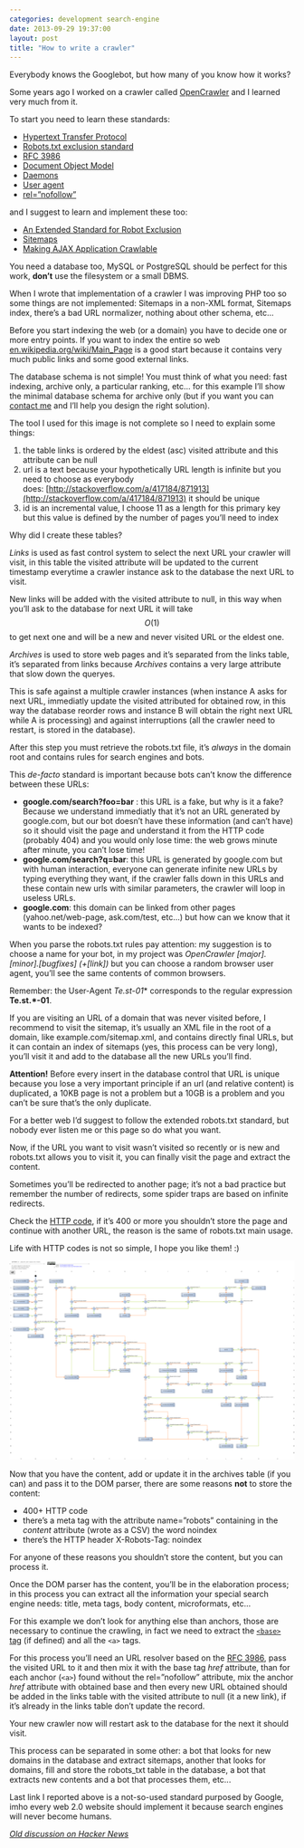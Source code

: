 ```yaml
---
categories: development search-engine
date: 2013-09-29 19:37:00
layout: post
title: "How to write a crawler"
---
```


Everybody knows the Googlebot, but how many of you know how it works?

Some years ago I worked on a crawler called [OpenCrawler](https://github.com/EmanueleMinotto/OpenCrawler) and I learned very much from it.

To start you need to learn these standards:

* [Hypertext Transfer Protocol](https://en.wikipedia.org/wiki/Hypertext_Transfer_Protocol)
* [Robots.txt exclusion standard](https://en.wikipedia.org/wiki/Robots_exclusion_standard)
* [RFC 3986](http://tools.ietf.org/html/rfc3986)
* [Document Object Model](https://en.wikipedia.org/wiki/Document_Object_Model)
* [Daemons](https://en.wikipedia.org/wiki/Daemon_(computing))
* [User agent](https://en.wikipedia.org/wiki/User_agent)
* [rel=”nofollow”](https://en.wikipedia.org/wiki/Nofollow)

and I suggest to learn and implement these too:

* [An Extended Standard for Robot Exclusion](http://www.conman.org/people/spc/robots2.html)
* [Sitemaps](http://www.sitemaps.org/protocol.html)
* [Making AJAX Application Crawlable](https://developers.google.com/webmasters/ajax-crawling/docs/learn-more)

You need a database too, MySQL or PostgreSQL should be perfect for this work, **don’t** use the filesystem or a small DBMS.

When I wrote that implementation of a crawler I was improving PHP too so some things are not implemented: Sitemaps in a non-XML format, Sitemaps index, there’s a bad URL normalizer, nothing about other schema, etc…

Before you start indexing the web (or a domain) you have to decide one or more entry points. If you want to index the entire so web [en.wikipedia.org/wiki/Main_Page](https://en.wikipedia.org/wiki/Main_Page) is a good start because it contains very much public links and some good external links.

The database schema is not simple! You must think of what you need: fast indexing, archive only, a particular ranking, etc… for this example I’ll show the minimal database schema for archive only (but if you want you can [contact me](mailto:minottoemanuele@gmail.com) and I’ll help you design the right solution).

The tool I used for this image is not complete so I need to explain some things:

1.  the table links is ordered by the eldest (asc) visited attribute and this attribute can be null
2.  url is a text because your hypothetically URL length is infinite but you need to choose as everybody does: [http://stackoverflow.com/a/417184/871913](http://stackoverflow.com/a/417184/871913) it should be unique
3.  id is an incremental value, I choose 11 as a length for this primary key but this value is defined by the number of pages you’ll need to index

Why did I create these tables?

_Links_ is used as fast control system to select the next URL your crawler will visit, in this table the visited attribute will be updated to the current timestamp everytime a crawler instance ask to the database the next URL to visit.

New links will be added with the visited attribute to null, in this way when you’ll ask to the database for next URL it will take $$O(1)$$ to get next one and will be a new and never visited URL or the eldest one.

_Archives_ is used to store web pages and it’s separated from the links table, it’s separated from links because _Archives_ contains a very large attribute that slow down the queryes.

This is safe against a multiple crawler instances (when instance A asks for next URL, immediatly update the visited attributed for obtained row, in this way the database reorder rows and instance B will obtain the right next URL while A is processing) and against interruptions (all the crawler need to restart, is stored in the database).

After this step you must retrieve the robots.txt file, it’s *always* in the domain root and contains rules for search engines and bots.


This _de-facto_ standard is important because bots can’t know the difference between these URLs:

*   **google.com/search?foo=bar** : this URL is a fake, but why is it a fake? Because we understand immediatly that it’s not an URL generated by google.com, but our bot doesn’t have these information (and can’t have) so it should visit the page and understand it from the HTTP code (probably 404) and you would only lose time: the web grows minute after minute, you can’t lose time!
*   **google.com/search?q=bar**: this URL is generated by google.com but with human interaction, everyone can generate infinite new URLs by typing everything they want, if the crawler falls down in this URLs and these contain new urls with similar parameters, the crawler will loop in useless URLs.
*   **google.com**: this domain can be linked from other pages (yahoo.net/web-page, ask.com/test, etc…) but how can we know that it wants to be indexed?

When you parse the robots.txt rules pay attention: my suggestion is to choose a name for your bot, in my project was _OpenCrawler [major].[minor].[bugfixes] (+[link])_ but you can choose a random browser user agent, you’ll see the same contents of common browsers.

Remember: the User-Agent **Te.st*-01** corresponds to the regular expression **Te.st.*-01**.

If you are visiting an URL of a domain that was never visited before, I recommend to visit the sitemap, it’s usually an XML file in the root of a domain, like example.com/sitemap.xml, and contains directly final URLs, but it can contain an index of sitemaps (yes, this process can be very long), you’ll visit it and add to the database all the new URLs you’ll find.

**Attention!** Before every insert in the database control that URL is unique because you lose a very important principle if an url (and relative content) is duplicated, a 10KB page is not a problem but a 10GB is a problem and you can’t be sure that’s the only duplicate.

For a better web I’d suggest to follow the extended robots.txt standard, but nobody ever listen me or this page so do what you want.

Now, if the URL you want to visit wasn’t visited so recently or is new and robots.txt allows you to visit it, you can finally visit the page and extract the content.

Sometimes you’ll be redirected to another page; it’s not a bad practice but remember the number of redirects, some spider traps are based on infinite redirects.

Check the [HTTP code](https://en.wikipedia.org/wiki/List_of_HTTP_status_codes), if it’s 400 or more you shouldn’t store the page and continue with another URL, the reason is the same of robots.txt main usage.

Life with HTTP codes is not so simple, I hope you like them! :)

[![HTTP Headers](/assets/2013-09-29-how-to-write-a-crawler/http-headers-status1.png)](/assets/2013-09-29-how-to-write-a-crawler/http-headers-status1.png)

Now that you have the content, add or update it in the archives table (if you can) and pass it to the DOM parser, there are some reasons **not** to store the content:

*   400+ HTTP code
*   there’s a meta tag with the attribute name=”robots” containing in the _content_ attribute (wrote as a CSV) the word noindex
*   there’s the HTTP header X-Robots-Tag: noindex

For anyone of these reasons you shouldn’t store the content, but you can process it.

Once the DOM parser has the content, you’ll be in the elaboration process; in this process you can extract all the information your special search engine needs: title, meta tags, body content, microformats, etc...

For this example we don’t look for anything else than anchors, those are necessary to continue the crawling, in fact we need to extract the [`<base>` tag](http://www.w3schools.com/tags/tag_base.asp) (if defined) and all the `<a>` tags.

For this process you’ll need an URL resolver based on the [RFC 3986](http://tools.ietf.org/html/rfc3986), pass the visited URL to it and then mix it with the base tag _href_ attribute, than for each anchor (`<a>`) found without the rel=”nofollow” attribute, mix the anchor _href_ attribute with obtained base and then every new URL obtained should be added in the links table with the visited attribute to null (it a new link), if it’s already in the links table don’t update the record.

Your new crawler now will restart ask to the database for the next it should visit.

This process can be separated in some other: a bot that looks for new domains in the database and extract sitemaps, another that looks for domains, fill and store the robots_txt table in the database, a bot that extracts new contents and a bot that processes them, etc...

Last link I reported above is a not-so-used standard purposed by Google, imho every web 2.0 website should implement it because search engines will never become humans.

_[Old discussion on Hacker News](https://news.ycombinator.com/item?id=6466161)_
